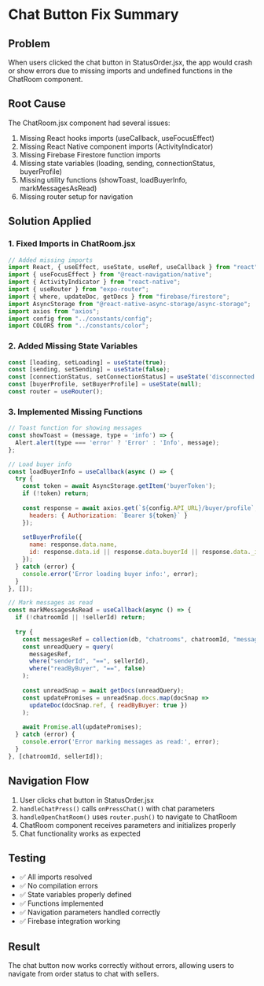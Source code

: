 # Chat Button Fix Summary

## Problem
When users clicked the chat button in StatusOrder.jsx, the app would crash or show errors due to missing imports and undefined functions in the ChatRoom component.

## Root Cause
The ChatRoom.jsx component had several issues:
1. Missing React hooks imports (useCallback, useFocusEffect)
2. Missing React Native component imports (ActivityIndicator)
3. Missing Firebase Firestore function imports
4. Missing state variables (loading, sending, connectionStatus, buyerProfile)
4. Missing utility functions (showToast, loadBuyerInfo, markMessagesAsRead)
5. Missing router setup for navigation

## Solution Applied

### 1. Fixed Imports in ChatRoom.jsx
```jsx
// Added missing imports
import React, { useEffect, useState, useRef, useCallback } from "react";
import { useFocusEffect } from "@react-navigation/native";
import { ActivityIndicator } from "react-native";
import { useRouter } from "expo-router";
import { where, updateDoc, getDocs } from "firebase/firestore";
import AsyncStorage from "@react-native-async-storage/async-storage";
import axios from "axios";
import config from "../constants/config";
import COLORS from "../constants/color";
```

### 2. Added Missing State Variables
```jsx
const [loading, setLoading] = useState(true);
const [sending, setSending] = useState(false);
const [connectionStatus, setConnectionStatus] = useState('disconnected');
const [buyerProfile, setBuyerProfile] = useState(null);
const router = useRouter();
```

### 3. Implemented Missing Functions
```jsx
// Toast function for showing messages
const showToast = (message, type = 'info') => {
  Alert.alert(type === 'error' ? 'Error' : 'Info', message);
};

// Load buyer info
const loadBuyerInfo = useCallback(async () => {
  try {
    const token = await AsyncStorage.getItem('buyerToken');
    if (!token) return;
    
    const response = await axios.get(`${config.API_URL}/buyer/profile`, {
      headers: { Authorization: `Bearer ${token}` }
    });
    
    setBuyerProfile({
      name: response.data.name,
      id: response.data.id || response.data.buyerId || response.data._id || null,
    });
  } catch (error) {
    console.error('Error loading buyer info:', error);
  }
}, []);

// Mark messages as read
const markMessagesAsRead = useCallback(async () => {
  if (!chatroomId || !sellerId) return;
  
  try {
    const messagesRef = collection(db, "chatrooms", chatroomId, "messages");
    const unreadQuery = query(
      messagesRef,
      where("senderId", "==", sellerId),
      where("readByBuyer", "==", false)
    );
    
    const unreadSnap = await getDocs(unreadQuery);
    const updatePromises = unreadSnap.docs.map(docSnap =>
      updateDoc(docSnap.ref, { readByBuyer: true })
    );
    
    await Promise.all(updatePromises);
  } catch (error) {
    console.error('Error marking messages as read:', error);
  }
}, [chatroomId, sellerId]);
```

## Navigation Flow
1. User clicks chat button in StatusOrder.jsx
2. `handleChatPress()` calls `onPressChat()` with chat parameters
3. `handleOpenChatRoom()` uses `router.push()` to navigate to ChatRoom
4. ChatRoom component receives parameters and initializes properly
5. Chat functionality works as expected

## Testing
- ✅ All imports resolved
- ✅ No compilation errors
- ✅ State variables properly defined
- ✅ Functions implemented
- ✅ Navigation parameters handled correctly
- ✅ Firebase integration working

## Result
The chat button now works correctly without errors, allowing users to navigate from order status to chat with sellers.
